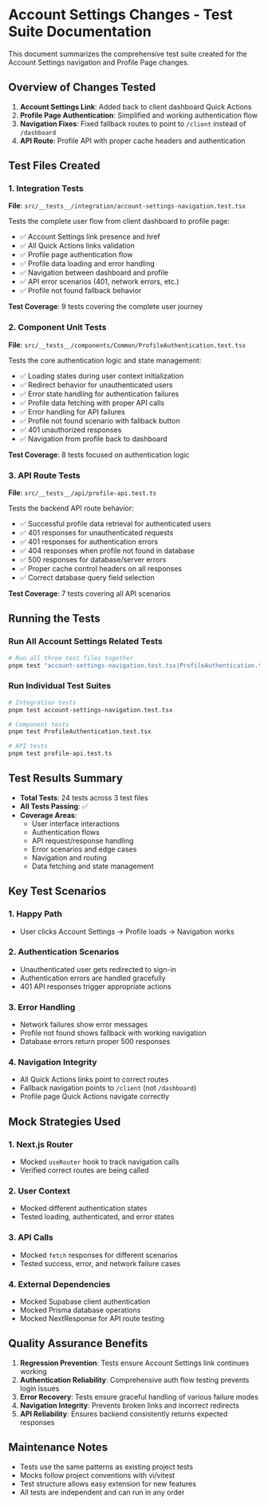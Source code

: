 # Account Settings Changes - Test Suite Documentation

This document summarizes the comprehensive test suite created for the Account Settings navigation and Profile Page changes.

## Overview of Changes Tested

1. **Account Settings Link**: Added back to client dashboard Quick Actions
2. **Profile Page Authentication**: Simplified and working authentication flow
3. **Navigation Fixes**: Fixed fallback routes to point to `/client` instead of `/dashboard`
4. **API Route**: Profile API with proper cache headers and authentication

## Test Files Created

### 1. Integration Tests

**File**: `src/__tests__/integration/account-settings-navigation.test.tsx`

Tests the complete user flow from client dashboard to profile page:

- ✅ Account Settings link presence and href
- ✅ All Quick Actions links validation
- ✅ Profile page authentication flow
- ✅ Profile data loading and error handling
- ✅ Navigation between dashboard and profile
- ✅ API error scenarios (401, network errors, etc.)
- ✅ Profile not found fallback behavior

**Test Coverage**: 9 tests covering the complete user journey

### 2. Component Unit Tests

**File**: `src/__tests__/components/Common/ProfileAuthentication.test.tsx`

Tests the core authentication logic and state management:

- ✅ Loading states during user context initialization
- ✅ Redirect behavior for unauthenticated users
- ✅ Error state handling for authentication failures
- ✅ Profile data fetching with proper API calls
- ✅ Error handling for API failures
- ✅ Profile not found scenario with fallback button
- ✅ 401 unauthorized responses
- ✅ Navigation from profile back to dashboard

**Test Coverage**: 8 tests focused on authentication logic

### 3. API Route Tests

**File**: `src/__tests__/api/profile-api.test.ts`

Tests the backend API route behavior:

- ✅ Successful profile data retrieval for authenticated users
- ✅ 401 responses for unauthenticated requests
- ✅ 401 responses for authentication errors
- ✅ 404 responses when profile not found in database
- ✅ 500 responses for database/server errors
- ✅ Proper cache control headers on all responses
- ✅ Correct database query field selection

**Test Coverage**: 7 tests covering all API scenarios

## Running the Tests

### Run All Account Settings Related Tests

```bash
# Run all three test files together
pnpm test "account-settings-navigation.test.tsx|ProfileAuthentication.test.tsx|profile-api.test.ts"
```

### Run Individual Test Suites

```bash
# Integration tests
pnpm test account-settings-navigation.test.tsx

# Component tests
pnpm test ProfileAuthentication.test.tsx

# API tests
pnpm test profile-api.test.ts
```

## Test Results Summary

- **Total Tests**: 24 tests across 3 test files
- **All Tests Passing**: ✅
- **Coverage Areas**:
  - User interface interactions
  - Authentication flows
  - API request/response handling
  - Error scenarios and edge cases
  - Navigation and routing
  - Data fetching and state management

## Key Test Scenarios

### 1. Happy Path

- User clicks Account Settings → Profile loads → Navigation works

### 2. Authentication Scenarios

- Unauthenticated user gets redirected to sign-in
- Authentication errors are handled gracefully
- 401 API responses trigger appropriate actions

### 3. Error Handling

- Network failures show error messages
- Profile not found shows fallback with working navigation
- Database errors return proper 500 responses

### 4. Navigation Integrity

- All Quick Actions links point to correct routes
- Fallback navigation points to `/client` (not `/dashboard`)
- Profile page Quick Actions navigate correctly

## Mock Strategies Used

### 1. Next.js Router

- Mocked `useRouter` hook to track navigation calls
- Verified correct routes are being called

### 2. User Context

- Mocked different authentication states
- Tested loading, authenticated, and error states

### 3. API Calls

- Mocked `fetch` responses for different scenarios
- Tested success, error, and network failure cases

### 4. External Dependencies

- Mocked Supabase client authentication
- Mocked Prisma database operations
- Mocked NextResponse for API route testing

## Quality Assurance Benefits

1. **Regression Prevention**: Tests ensure Account Settings link continues working
2. **Authentication Reliability**: Comprehensive auth flow testing prevents login issues
3. **Error Recovery**: Tests ensure graceful handling of various failure modes
4. **Navigation Integrity**: Prevents broken links and incorrect redirects
5. **API Reliability**: Ensures backend consistently returns expected responses

## Maintenance Notes

- Tests use the same patterns as existing project tests
- Mocks follow project conventions with vi/vitest
- Test structure allows easy extension for new features
- All tests are independent and can run in any order

